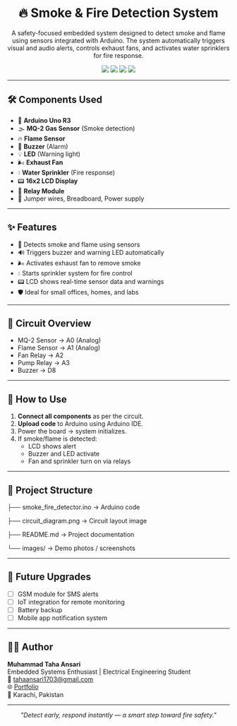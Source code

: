 <h1 align="center">🔥 Smoke & Fire Detection System</h1>

<p align="center">
  A safety-focused embedded system designed to detect smoke and flame using sensors integrated with Arduino. The system automatically triggers visual and audio alerts, controls exhaust fans, and activates water sprinklers for fire response.
</p>

<p align="center">
  <img src="https://img.shields.io/badge/Arduino-Uno-00979D?style=flat-square&logo=arduino&logoColor=white"/>
  <img src="https://img.shields.io/badge/MQ2-Gas%20Sensor-orange?style=flat-square"/>
  <img src="https://img.shields.io/badge/Flame-Sensor-red?style=flat-square"/>
  <img src="https://img.shields.io/badge/Fire-Safety-critical?style=flat-square&color=red"/>
</p>

---

## 🛠️ Components Used

- 🔌 **Arduino Uno R3**
- 🌫 **MQ-2 Gas Sensor** (Smoke detection)
- 🔥 **Flame Sensor**
- 📢 **Buzzer** (Alarm)
- 💡 **LED** (Warning light)
- 🌬 **Exhaust Fan**
- 💧 **Water Sprinkler** (Fire response)
- 📟 **16x2 LCD Display**
- 🔌 **Relay Module**
- 🧠 Jumper wires, Breadboard, Power supply

---

## ✨ Features

- 🚨 Detects smoke and flame using sensors  
- 🔊 Triggers buzzer and warning LED automatically  
- 🌬 Activates exhaust fan to remove smoke  
- 💧 Starts sprinkler system for fire control  
- 📟 LCD shows real-time sensor data and warnings  
- 🛡 Ideal for small offices, homes, and labs

---

## 🔌 Circuit Overview

- MQ-2 Sensor → A0 (Analog)
- Flame Sensor → A1 (Analog)
- Fan Relay → A2
- Pump Relay → A3
- Buzzer → D8

---

## 🚀 How to Use

1. **Connect all components** as per the circuit.
2. **Upload code** to Arduino using Arduino IDE.
3. Power the board → system initializes.
4. If smoke/flame is detected:
   - LCD shows alert
   - Buzzer and LED activate
   - Fan and sprinkler turn on via relays

---

## 📁 Project Structure
├── smoke_fire_detector.ino → Arduino code

├── circuit_diagram.png → Circuit layout image

├── README.md → Project documentation

└── images/ → Demo photos / screenshots

---

## 📌 Future Upgrades

- [ ] GSM module for SMS alerts  
- [ ] IoT integration for remote monitoring  
- [ ] Battery backup  
- [ ] Mobile app notification system  

---

## 👨‍💻 Author

**Muhammad Taha Ansari**  
Embedded Systems Enthusiast | Electrical Engineering Student  
📧 [tahaansari1703@gmail.com](mailto:tahaansari1703@gmail.com)  
🌐 [Portfolio](https://muhammadtaha-website.com)  
📍 Karachi, Pakistan

---

<p align="center"><i>"Detect early, respond instantly — a smart step toward fire safety."</i></p>

